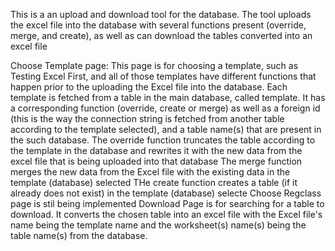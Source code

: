This is a an upload and download tool for the database. The tool uploads the excel file into the database with several functions present (override, merge, and create), as well as can download the tables converted into an excel file

Choose Template page: This page is for choosing a template, such as Testing Excel First, and all of those templates have different functions that happen prior to the uploading the Excel file into the database. 
  Each template is fetched from a table in the main database, called template. It has a corresponding function (override, create or merge) as well as a foreign id (this is the way the connection string is fetched from another table according to the template selected), and a table name(s) that are present in the such database.
  The override function truncates the table according to the template in the database and rewrites it with the new data from the excel file that is being uploaded into that database
  The merge function merges the new data from the Excel file with the existing data in the template (database) selected
  THe create function creates a table (if it already does not exist) in the template (database) selecte
Choose Regclass page is stil being implemented
Download Page is for searching for a table to download. It converts the chosen table into an excel file with the Excel file's name being the template name and the worksheet(s) name(s) being the table name(s) from the database. 

